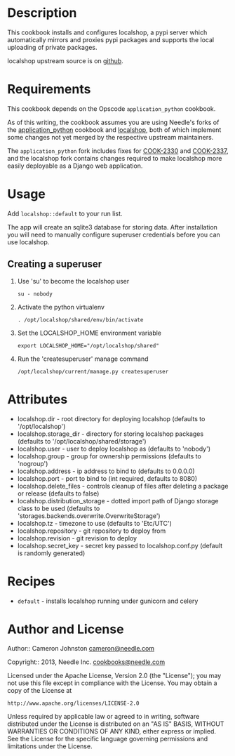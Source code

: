 # Description

This cookbook installs and configures localshop, a pypi server which automatically mirrors and proxies pypi packages and supports the local uploading of private packages.

localshop upstream source is on [github](https://github.com/mvantellingen/localshop).

# Requirements

This cookbook depends on the Opscode `application_python` cookbook.

As of this writing, the cookbook assumes you are using Needle's forks of the [application_python](https://github.com/needle-cookbooks/application_python/commits/needle) cookbook and [localshop](https://github.com/needle/localshop/commits/needle), both of which implement some changes not yet merged by the respective upstream maintainers.

The `application_python` fork includes fixes for [COOK-2330](http://tickets.opscode.com/browse/COOK-2330) and [COOK-2337](http://tickets.opscode.com/browse/COOK-2337), and the localshop fork contains changes required to make localshop more easily deployable as a Django web application.

# Usage

Add `localshop::default` to your run list.

The app will create an sqlite3 database for storing data. After installation you will need to manually configure superuser credentials before you can use localshop.

## Creating a superuser

1. Use 'su' to become the localshop user

    ```su - nobody```

2. Activate the python virtualenv

    ```. /opt/localshop/shared/env/bin/activate```

3. Set the LOCALSHOP_HOME environment variable

    ```export LOCALSHOP_HOME="/opt/localshop/shared"```

4. Run the 'createsuperuser' manage command

    ```/opt/localshop/current/manage.py createsuperuser```

# Attributes

* localshop.dir - root directory for deploying localshop (defaults to '/opt/localshop')
* localshop.storage_dir - directory for storing localshop packages (defaults to '/opt/localshop/shared/storage')
* localshop.user - user to deploy localshop as (defaults to 'nobody')
* localshop.group - group for ownership permissions (defaults to 'nogroup')
* localshop.address - ip address to bind to (defaults to 0.0.0.0)
* localshop.port - port to bind to (int required, defaults to 8080)
* localshop.delete_files - controls cleanup of files after deleting a package or release (defaults to false)
* localshop.distribution_storage - dotted import path of Django storage class to be used (defaults to 'storages.backends.overwrite.OverwriteStorage')
* localshop.tz - timezone to use (defaults to 'Etc/UTC')
* localshop.repository - git repository to deploy from
* localshop.revision - git revision to deploy
* localshop.secret_key - secret key passed to localshop.conf.py (default is randomly generated)

# Recipes

* `default` - installs localshop running under gunicorn and celery

# Author and License

Author:: Cameron Johnston <cameron@needle.com>

Copyright:: 2013, Needle Inc. <cookbooks@needle.com>

Licensed under the Apache License, Version 2.0 (the "License");
you may not use this file except in compliance with the License.
You may obtain a copy of the License at

    http://www.apache.org/licenses/LICENSE-2.0

Unless required by applicable law or agreed to in writing, software
distributed under the License is distributed on an "AS IS" BASIS,
WITHOUT WARRANTIES OR CONDITIONS OF ANY KIND, either express or implied.
See the License for the specific language governing permissions and
limitations under the License.
